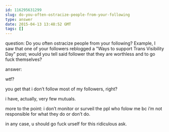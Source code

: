 ```yaml
---
id: 116295631299
slug: do-you-often-ostracize-people-from-your-following
type: answer
date: 2015-04-13 13:48:52 GMT
tags: []
---
```

question: Do you often ostracize people from your following?  Example, I saw that one of your followers reblogged a "Ways to support Trans Visibility Day" post; would you tell said follower that they are worthless and to go fuck themselves?

answer: <p>wtf?</p><p>you get that i don’t follow most of my followers, right?</p><p>i have, actually, very few mutuals.</p><p>more to the point: i don’t monitor or surveil the ppl who folow me bc i’m not responsible for what they do or don’t do.</p><p>in any case, u should go fuck urself for this ridiculous ask. <br></p>